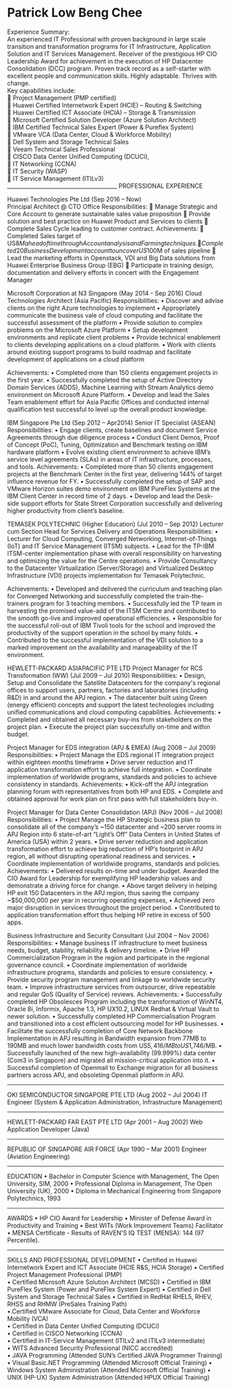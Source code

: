 # Patrick Low Beng Chee
<p>
Experience Summary: <br />
An experienced IT Professional with proven background in large scale transition and transformation programs for IT Infrastructure, Application Solution and IT Services Management. Receiver of the prestigious HP CIO Leadership Award for achievement in the execution of HP Datacenter Consolidation (DCC) program. Proven track record as a self-starter with excellent people and communication skills. Highly adaptable. Thrives with change.<br />
Key capabilities include: <br />
	Project Management (PMP certified)<br />
	Huawei Certified Internetwork Expert (HCIE) – Routing & Switching<br />
	Huawei Certified ICT Associate (HCIA) – Storage & Transmission<br />
	Microsoft Certified Solution Developer (Azure Solution Architect)<br />
	IBM Certified Technical Sales Expert (Power & Pureflex System) <br />
	VMware VCA (Data Center, Cloud & Workforce Mobility)<br />
	Dell System and Storage Technical Sales<br />
	Veeam Technical Sales Professional<br />
	CISCO Data Center Unified Computing (DCUCi), <br />
	IT Networking (CCNA) <br />
	IT Security (WASP)  <br />
	IT Service Management (ITILv3)<br />
________________________________________
PROFESSIONAL EXPERIENCE

Huawei Technologies Pte Ltd				(Sep 2016 – Now)		
Principal Architect @ CTO Office
Responsibilities:
	Manage Strategic and Core Account to generate sustainable sales value proposition 
	Provide solution and best practice on Huawei Product and Services to clients
	Complete Sales Cycle leading to customer contract.
Achievements:
	Completed Sales target of US$8M ahead of time through Account analysis and Farming techniques.
	Completed 20 Business Development account to uncover US$100M of sales pipeline 
	Lead the marketing efforts in Openstack, VDI and Big Data solutions from Huawei Enterprise Business Group (EBG)
	Participate in training design, documentation and delivery efforts in concert with the Engagement Manager
 
Microsoft  Corporation at N3 Singapore		(May 2014 - Sep 2016)
Cloud Technologies Architect (Asia Pacific) 
Responsibilities:
•	Discover and advise clients on the right Azure technologies to implement
•	Appropriately communicate the business vale of cloud computing and facilitate the successful assessment of the platform
•	Provide solution to complex problems on the Microsoft Azure Platform
•	Setup development environments and replicate client problems
•	Provide technical enablement to clients developing applications on a cloud platform.
•	Work with clients around existing support programs to build roadmap and facilitate development of applications on a cloud platform

Achievements:
•	Completed more than 150 clients engagement projects in the first year.
•	Successfully completed the setup of Active Directory Domain Services (ADDS), Machine Learning with Stream Analytics demo environment on Microsoft Azure Platform. 
•	Develop and lead the Sales Team enablement effort for Asia Pacific Offices and conducted internal qualification test successful to level up the overall product knowledge.

IBM Singapore Pte Ltd 				(Sep 2012 – Apr2014)
Senior IT Specialist (ASEAN) 
Responsibilities:
•	Engage clients, create baselines and document Service Agreements through due diligence process
•	Conduct Client Demos, Proof of Concept (PoC), Tuning, Optimization and Benchmark testing on IBM hardware platform
•	Evolve existing client environment to achieve IBM’s service level agreements (SLAs) in areas of IT infrastructure, processes, and tools.
Achievements:
•	Completed more than 50 clients engagement projects at the Benchmark Center in the first year, delivering 144% of target influence revenue for FY.
•	Successfully completed the setup of SAP and VMware Horizon suites demo environment on IBM PureFlex Systems at the IBM Client Center in record time of 2 days. 
•	Develop and lead the Desk-side support efforts for State Street Corporation successfully and delivering higher productivity from client’s baseline.

TEMASEK POLYTECHNIC (Higher Education)		      (Jul 2010 – Sep 2012)
Lecturer cum Section Head for Services Delivery and Operations
Responsibilities:
•	Lecturer for Cloud Computing, Converged Networking, Internet-of-Things (IoT) and IT Service Management (ITSM) subjects.
•	Lead for the TP-IBM ITSM-center implementation phase with overall responsibility on harvesting and optimizing the value for the Centre operations.
•	Provide Consultancy to the Datacenter Virtualization (Server/Storage) and Virtualized Desktop Infrastructure (VDI) projects implementation for Temasek Polytechnic.

Achievements:
•	Developed and delivered the curriculum and teaching plan for Converged Networking and successfully completed the train-the-trainers program for 3 teaching members. 
•	Successfully led the TP team in harvesting the promised value-add of the ITSM Centre and contributed to the smooth go-live and improved operational efficiencies.
•	Responsible for the successful roll-out of IBM Tivoli tools for the school and improved the productivity of the support operation in the school by many folds.
•	Contributed to the successful implementation of the VDI solution to a marked improvement on the availability and manageability of the IT environment.


HEWLETT-PACKARD ASIAPACIFIC PTE LTD	
Project Manager for RCS Transformation (WW)	(Jul 2009 – Jul 2010)
Responsibilities:
•	Design, Setup and Consolidate the Satellite Datacenters for the company's regional offices to support users, partners, factories and laboratories (including R&D) in and around the APJ region.
•	The datacenter built using Green (energy efficient) concepts and support the latest technologies including unified communications and cloud computing capabilities.
Achievements:
•	Completed and obtained all necessary buy-ins from stakeholders on the project plan.
•	Execute the project plan successfully on-time and within budget.  
	
Project Manager for EDS integration (APJ & EMEA)	(Aug 2008 – Jul 2009)
Responsibilities:
•	Project Manage the EDS regional IT integration project within eighteen months timeframe 
•	Drive server reduction and IT application transformation effort to achieve full integration.
•	Coordinate implementation of worldwide programs, standards and policies to achieve consistency in standards.
Achievements:
•	Kick-off the APJ integration planning forum with representatives from both HP and EDS.
•	Complete and obtained approval for work plan on first pass with full stakeholders buy-in. 

Project Manager for Data Center Consolidation (APJ) (Nov 2006 – Jul 2008)
Responsibilities:
•	Project Manage the HP Strategic business plan to consolidate all of the company’s ~150 datacenter and ~200 server rooms in APJ Region into 6 state-of-art “Light’s Off” Data Centers in United States of America (USA) within 2 years.
•	Drive server reduction and application transformation effort to achieve big reduction of HP’s footprint in APJ region, all without disrupting operational readiness and services.
•	Coordinate implementation of worldwide programs, standards and policies.
Achievements:
• Delivered results on-time and under budget. Awarded the CIO Award for Leadership for exemplifying HP leadership values and demonstrate a driving force for change.
•	Above target delivery in helping HP exit 150 Datacenters in the APJ region, thus saving the company ~$50,000,000 per year in recurring operating expenses,
• Achieved zero major disruption in services throughout the project period. 
• Contributed to application transformation effort thus helping HP retire in excess of 500 apps.

Business Infrastructure and Security Consultant 	(Jul 2004 – Nov 2006)
Responsibilities:
•	Manage business IT infrastructure to meet business needs, budget, stability, reliability & delivery timeline.
•	Drive HP Commercialization Program in the region and participate in the regional governance council.
•	Coordinate implementation of worldwide infrastructure programs, standards and policies to ensure consistency.
•	Provide security program management and linkage to worldwide security team.
•	Improve infrastructure services from outsourcer, drive repeatable and regular QoS (Quality of Service) reviews.
Achievements:
• Successfully completed HP Obsolesces Program including the transformation of WinNT4, Oracle 8i, Informix, Apache 1.3, HP UX10.2, LINUX Redhat & Virtual Vault to newer solution.
• Successfully completed HP Commercialisation Program and transitioned into a cost efficient outsourcing model for HP businesses.
• Facilitate the successfully completion of Core Network Backbone Implementation in APJ resulting in Bandwidth expansion from 77MB to 190MB and much lower bandwidth costs from US$5,416/MB to US$1,746/MB.
• Successfully launched of the new high-availability (99.999%) data center (Com3 in Singapore) and migrated all mission-critical application into it. 
• Successful completion of Openmail to Exchange migration for all business partners across APJ, and obsoleting Openmail platform in APJ.
________________________________________
OKI SEMICONDUCTOR SINGAPORE PTE LTD 	(Aug 2002 – Jul 2004)
IT Engineer (System & Application Administration, Infrastructure Management)
________________________________________
HEWLETT-PACKARD FAR EAST PTE LTD 		(Apr 2001 – Aug 2002)
Web Application Developer (Java)
________________________________________
REPUBLIC OF SINGAPORE AIR FORCE	(Apr 1990 – Mar 2001)
Engineer (Aviation Engineering)
________________________________________
EDUCATION
• Bachelor in Computer Science with Management, The Open University, SIM, 2000
• Professional Diploma in Management, The Open University (UK), 2000
• Diploma in Mechanical Engineering from Singapore Polytechnics, 1993
________________________________________
AWARDS
• HP CIO Award for Leadership
• Minister of Defense Award in Productivity and Training
• Best WITs (Work Improvement Teams) Facilitator
• MENSA Certificate - Results of RAVEN'S IQ TEST (MENSA): 144 (97 Percentile).
________________________________________
SKILLS AND PROFESSIONAL DEVELOPMENT
• Certified in Huawei Internetwork Expert and ICT Associate (HCIE R&S, HCIA Storage)
• Certified Project Management Professional (PMP)    
• Certified Microsoft Azure Solution Architect (MCSD)
• Certified in IBM PureFlex System (Power and PureFlex System Expert) 
• Certified in Dell System and Storage Technical Sales
• Certified in RedHat RHEL5, RHEV, RHSS and RHMW (PreSales Training Path)                
•.Certified VMware Associate for Cloud, Data Center and Workforce Mobility (VCA)	                                                                                                   
• Certified in Data Center Unified Computing (DCUCi)	                 		                                              
• Certified in CISCO Networking (CCNA)	                 		                                              
• Certified in IT-Service Management  (ITILv2 and ITILv3 intermediate)                                                                      
• WITS Advanced Security Professional (NICC accredited)                                                                    
• JAVA Programming (Attended SUN’s Certified JAVA Programmer Training) 
• Visual Basic.NET Programming (Attended Microsoft Official Training) 
• Windows System Administration (Attended Microsoft Official Training) 
• UNIX (HP-UX) System Administration (Attended HPUX Official Training)
</p>
